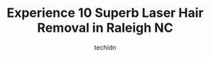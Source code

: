 ---
layout: ampstory
image: https://i0.wp.com/www.depkes.org/wp-content/uploads/2023/06/laser-hair-removal-0-in-raleigh-nc-1685783948.jpeg?resize=640,853
author: techidn
featured: false
description: Discover the impressive array of Laser Hair Removal options in Raleigh NC, where you can find 10 of the largest Laser Hair Removal establishments in the area. From renowned classics to hidde
title: Experience 10 Superb Laser Hair Removal in Raleigh NC
cover:
   title: Experience 10 Superb Laser Hair Removal in Raleigh NC
   subtitle: Rickpate
   background: https://www.depkes.org/wp-content/uploads/2023/06/laser-hair-removal-0-in-raleigh-nc-1685783948.jpeg

pages: 
 - layout: thirds
   top: <h1>#1 Blue Water Spa</h1>
   bottom: "<p>I go here for facials but mostly laser hair removal, Jasmine C is the absolute best! She is meticulous, patient, and takes time to walk you through exactly what shes d</p>"
   background: https://www.depkes.org/wp-content/uploads/2023/06/laser-hair-removal-1-in-raleigh-nc-1685783949.jpeg
   backgroundblur: true
 - layout: thirds
   top: <h1>#2 BodyLase Med Spa</h1>
   bottom: "<p>I have been getting chemical peels from Rhiannon for almost a year and I cannot say enough great things about her and BodyLase! Everyone on staff is so friendly and accom</p>"
   background: https://www.depkes.org/wp-content/uploads/2023/06/laser-hair-removal-2-in-raleigh-nc-1685783949.jpeg
   cta:
      link: https://www.depkes.org/blog/experience-10-superb-laser-hair-removal-in-raleigh-nc/
      text: Experience 10 Superb Laser Hair Removal in Raleigh NC
 - layout: thirds
   top: <h1>#3 Sona Dermatology of Raleigh - West Raleigh</h1>
   bottom: "<p>5511 Capital Center Dr Suite 102, Raleigh, NC 27606, United States</p>"
   background: https://www.depkes.org/wp-content/uploads/2023/06/laser-hair-removal-3-in-raleigh-nc-1685783950.jpeg
   cta:
      link: https://www.depkes.org/blog/experience-10-superb-laser-hair-removal-in-raleigh-nc/
      text: Experience 10 Superb Laser Hair Removal in Raleigh NC
 - layout: thirds
   top: <h1>#4 Sona Dermatology of Raleigh - North Raleigh</h1>
   bottom: "<p>9104 Falls of Neuse Rd Suite 310, Raleigh, NC 27615, United States</p>"
   background: https://images.unsplash.com/photo-1620421680010-0766ff230392?ixlib=rb-4.0.3&ixid=MnwxMjA3fDB8MHxwaG90by1wYWdlfHx8fGVufDB8fHx8&auto=format&fit=crop&w=640&h=853&q=80
   cta:
      link: https://www.depkes.org/blog/experience-10-superb-laser-hair-removal-in-raleigh-nc/
      text: Experience 10 Superb Laser Hair Removal in Raleigh NC
 - layout: thirds
   top: <h1>#5 ExcelLase</h1>
   bottom: "<p>614 W Peace St, Raleigh, NC 27605, United States</p>"
   background: https://images.unsplash.com/photo-1595364397663-fca4f075d796?ixlib=rb-4.0.3&ixid=MnwxMjA3fDB8MHxwaG90by1wYWdlfHx8fGVufDB8fHx8&auto=format&fit=crop&w=640&h=853&q=80
   cta:
      link: https://www.depkes.org/blog/experience-10-superb-laser-hair-removal-in-raleigh-nc/
      text: Experience 10 Superb Laser Hair Removal in Raleigh NC
 - layout: thirds
   top: <h1>#6 Milan Laser Hair Removal</h1>
   bottom: "<p>6675 Falls of Neuse Rd Ste. 123, Raleigh, NC 27615, United States</p>"
   background: https://images.unsplash.com/photo-1557672172-298e090bd0f1?ixlib=rb-4.0.3&ixid=MnwxMjA3fDB8MHxwaG90by1wYWdlfHx8fGVufDB8fHx8&auto=format&fit=crop&w=640&h=853&q=80
   cta:
      link: https://www.depkes.org/blog/experience-10-superb-laser-hair-removal-in-raleigh-nc/
      text: Experience 10 Superb Laser Hair Removal in Raleigh NC
 - layout: thirds
   top: <h1>#7 Synergy Face + Body | North Raleigh</h1>
   bottom: "<p>8300 Health Park Suite #229 229, Raleigh, NC 27615, United States</p>"
   background: https://images.unsplash.com/photo-1488554378835-f7acf46e6c98?ixlib=rb-4.0.3&ixid=MnwxMjA3fDB8MHxwaG90by1wYWdlfHx8fGVufDB8fHx8&auto=format&fit=crop&w=640&h=853&q=80
   cta:
      link: https://www.depkes.org/blog/experience-10-superb-laser-hair-removal-in-raleigh-nc/
      text: Experience 10 Superb Laser Hair Removal in Raleigh NC
 - layout: thirds
   middle: Continue reading...
   background: https://images.unsplash.com/photo-1540457036297-448b6b99e91c?ixlib=rb-4.0.3&ixid=MnwxMjA3fDB8MHxwaG90by1wYWdlfHx8fGVufDB8fHx8&auto=format&fit=crop&w=640&h=853&q=80
   cta:
      link: https://www.depkes.org/blog/experience-10-superb-laser-hair-removal-in-raleigh-nc/
      text: Experience 10 Superb Laser Hair Removal in Raleigh NC
      
---